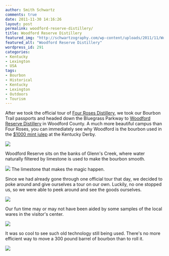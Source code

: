 ```yaml
---
author: Smith Schwartz
comments: true
date: 2011-11-30 14:16:26
layout: post
permalink: woodford-reserve-distillery/
title: Woodford Reserve Distillery
featured_img: "http://schwartzography.com/wp-content/uploads/2011/11/WoodfordReserveBarrels.jpg"
featured_alt: "Woodford Reserve Distillery"
wordpress_id: 291
categories:
- Kentucky
- Lexington
- USA
tags:
- Bourbon
- Historical
- Kentucky
- Lexington
- Outdoors
- Tourism
---
```


After we took the official tour of [Four Roses Distillery](http://schwartzography.com/2011/11/four-roses-distillery/), we took our Bourbon Trail passports and headed down the Bluegrass Parkway to [Woodford Reserve Distillery](http://woodfordreserve.com/) in Woodford County. A much more beautiful campus than Four Roses, you can immediately see why Woodford is the bourbon used in the [$1000 mint julep](http://nbcsports.msnbc.com/id/12267666/) at the Kentucky Derby.

![](http://schwartzography.com/wp-content/uploads/2011/11/IMG_4646.jpg)

Woodford Reserve sits on the banks of Glenn's Creek, where water naturally filtered by limestone is used to make the bourbon smooth.

![](http://schwartzography.com/wp-content/uploads/2011/11/IMG_4652.jpg)
The limestone that makes the magic happen.

Since we had already gone through one official tour that day, we decided to poke around and give ourselves a tour on our own. Luckily, no one stopped us, so we were able to peek around and see the goods ourselves. 

![](http://schwartzography.com/wp-content/uploads/2011/11/IMG_4689.jpg)

Our fun time may or may not have been aided by some samples of the local wares in the visitor's center.

![](http://schwartzography.com/wp-content/uploads/2011/11/IMG_4684.jpg)

It was so cool to see such old technology still being used. There's no more efficient way to move a 300 pound barrel of bourbon than to roll it.

![](http://schwartzography.com/wp-content/uploads/2011/11/IMG_4680.jpg)
